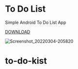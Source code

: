 # To Do List
Simple Android To Do List App


[DOWNLOAD](todo.apk)


![Screenshot_20220304-205820](https://user-images.githubusercontent.com/63160825/156792449-bd9a9530-9bbf-4def-b541-c56f0a25acf4.jpg)
# to-do-kist
